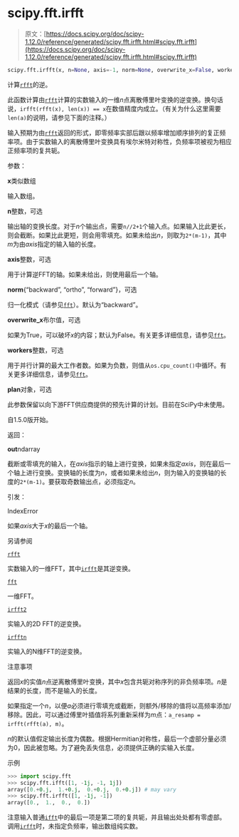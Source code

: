 # scipy.fft.irfft

> 原文：[https://docs.scipy.org/doc/scipy-1.12.0/reference/generated/scipy.fft.irfft.html#scipy.fft.irfft](https://docs.scipy.org/doc/scipy-1.12.0/reference/generated/scipy.fft.irfft.html#scipy.fft.irfft)

```py
scipy.fft.irfft(x, n=None, axis=-1, norm=None, overwrite_x=False, workers=None, *, plan=None)
```

计算[`rfft`](scipy.fft.rfft.html#scipy.fft.rfft "scipy.fft.rfft")的逆。

此函数计算由[`rfft`](scipy.fft.rfft.html#scipy.fft.rfft "scipy.fft.rfft")计算的实数输入的一维*n*点离散傅里叶变换的逆变换。换句话说，`irfft(rfft(x), len(x)) == x`在数值精度内成立。（有关为什么这里需要`len(a)`的说明，请参见下面的注释。）

输入预期为由[`rfft`](scipy.fft.rfft.html#scipy.fft.rfft "scipy.fft.rfft")返回的形式，即零频率实部后跟以频率增加顺序排列的复正频率项。由于实数输入的离散傅里叶变换具有埃尔米特对称性，负频率项被视为相应正频率项的复共轭。

参数：

**x**类似数组

输入数组。

**n**整数，可选

输出轴的变换长度。对于*n*个输出点，需要`n//2+1`个输入点。如果输入比此更长，则会截断。如果比此更短，则会用零填充。如果未给出*n*，则取为`2*(m-1)`，其中*m*为由*axis*指定的输入轴的长度。

**axis**整数，可选

用于计算逆FFT的轴。如果未给出，则使用最后一个轴。

**norm**{“backward”, “ortho”, “forward”}，可选

归一化模式（请参见[`fft`](scipy.fft.fft.html#scipy.fft.fft "scipy.fft.fft")）。默认为“backward”。

**overwrite_x**布尔值，可选

如果为True，可以破坏*x*的内容；默认为False。有关更多详细信息，请参见[`fft`](scipy.fft.fft.html#scipy.fft.fft "scipy.fft.fft")。

**workers**整数，可选

用于并行计算的最大工作者数。如果为负数，则值从`os.cpu_count()`中循环。有关更多详细信息，请参见[`fft`](scipy.fft.fft.html#scipy.fft.fft "scipy.fft.fft")。

**plan**对象，可选

此参数保留以向下游FFT供应商提供的预先计算的计划。目前在SciPy中未使用。

自1.5.0版开始。

返回：

**out**ndarray

截断或零填充的输入，在*axis*指示的轴上进行变换，如果未指定*axis*，则在最后一个轴上进行变换。变换轴的长度为*n*，或者如果未给出*n*，则为输入的变换轴的长度的`2*(m-1)`。要获取奇数输出点，必须指定*n*。

引发：

IndexError

如果*axis*大于*x*的最后一个轴。

另请参阅

[`rfft`](scipy.fft.rfft.html#scipy.fft.rfft "scipy.fft.rfft")

实数输入的一维FFT，其中[`irfft`](#scipy.fft.irfft "scipy.fft.irfft")是其逆变换。

[`fft`](scipy.fft.fft.html#scipy.fft.fft "scipy.fft.fft")

一维FFT。

[`irfft2`](scipy.fft.irfft2.html#scipy.fft.irfft2 "scipy.fft.irfft2")

实输入的2D FFT的逆变换。

[`irfftn`](scipy.fft.irfftn.html#scipy.fft.irfftn "scipy.fft.irfftn")

实输入的N维FFT的逆变换。

注意事项

返回*x*的实值*n*点逆离散傅里叶变换，其中*x*包含共轭对称序列的非负频率项。*n*是结果的长度，而不是输入的长度。

如果指定一个*n*，以便*a*必须进行零填充或截断，则额外/移除的值将以高频率添加/移除。因此，可以通过傅里叶插值将系列重新采样为*m*点：`a_resamp = irfft(rfft(a), m)`。

*n*的默认值假定输出长度为偶数。根据Hermitian对称性，最后一个虚部分量必须为0，因此被忽略。为了避免丢失信息，必须提供正确的实输入长度。

示例

```py
>>> import scipy.fft
>>> scipy.fft.ifft([1, -1j, -1, 1j])
array([0.+0.j,  1.+0.j,  0.+0.j,  0.+0.j]) # may vary
>>> scipy.fft.irfft([1, -1j, -1])
array([0.,  1.,  0.,  0.]) 
```

注意输入普通[`ifft`](scipy.fft.ifft.html#scipy.fft.ifft "scipy.fft.ifft")中的最后一项是第二项的复共轭，并且输出处处都有零虚部。调用[`irfft`](#scipy.fft.irfft "scipy.fft.irfft")时，未指定负频率，输出数组纯实数。
